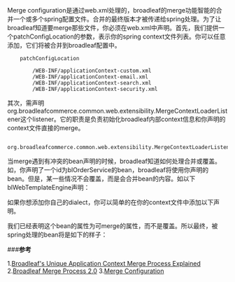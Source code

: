<!---
markmeta_author: wongoo
markmeta_date: 2014-01-21 08:20:12+00:00
excerpt: BroadleafCommerce合并配置
slug: broadleafcommerce-merge-config
markmeta_title: BroadleafCommerce合并配置
wordpress_id: 558
markmeta_categories: Knowledge
markmeta_tags: broadleaf,configuration,ecommerce,merge
-->

Merge configuration是通过web.xml处理的，broadleaf的merge功能智能的合并一个或多个spring配置文件。合并的最终版本才被传递给spring处理。为了让broadleaf知道要merge那些文件，你必须在web.xml中声明。首先，我们提供一个patchConfigLocation的参数，表示你的spring context文件列表。你可以任意添加，它们将被合并到broadleaf配置中。

    
        patchConfigLocation
        
            /WEB-INF/applicationContext-custom.xml
            /WEB-INF/applicationContext-email.xml
            /WEB-INF/applicationContext-search.xml
            /WEB-INF/applicationContext-security.xml
        
    


其次，需声明org.broadleafcommerce.common.web.extensibility.MergeContextLoaderListener这个listener。它的职责是负责初始化broadleaf内部context信息和你声明的context文件直接的merge。

    
        org.broadleafcommerce.common.web.extensibility.MergeContextLoaderListener
    

当merge遇到有冲突的bean声明的时候，broadleaf知道如何处理合并或覆盖。
如，你声明了一个id为blOrderService的bean，broadleaf将使用你声明的bean。但是，某一些情况不会覆盖，而是会合并bean的内容。如以下blWebTemplateEngine声明：

    
        
            
                
                
            
        
     

如果你想添加你自己的dialect，你可以简单的在你的context文件中添加以下声明。

    
        
            
                
            
        
     

我们已经表明这个bean的属性为可merge的属性，而不是覆盖。所以最终，被spring处理的bean将是如下的样子：

    
        
            
                
                
                
            
        
     




###**参考**


1.[Broadleaf's Unique Application Context Merge Process Explained](http://www.broadleafcommerce.com/blog/broadleaf-spring-context-merge-process)
2.[Broadleaf Merge Process 2.0](http://www.broadleafcommerce.com/blog/broadleaf-spring-context-merge-2)
3.[Merge Configuration](http://docs.broadleafcommerce.org/core/current/broadleaf-concepts/key-aspects-and-configuration/merge-configuration)
